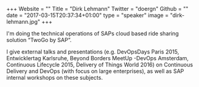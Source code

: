 +++
Website = ""
Title = "Dirk Lehmann"
Twitter = "doergn"
Github = ""
date = "2017-03-15T20:37:34+01:00"
type = "speaker"
image = "dirk-lehmann.jpg"
+++

I'm doing the technical operations of SAPs cloud based ride sharing solution “TwoGo by SAP”.

I give external talks and presentations (e.g. DevOpsDays Paris 2015, Entwicklertag Karlsruhe,
Beyond Borders MeetUp -DevOps Amsterdam, Continuous Lifecycle 2015, Delivery of Things World 2016)
on Continuous Delivery and DevOps (with focus on large enterprises), as well as SAP
internal workshops on these subjects.
